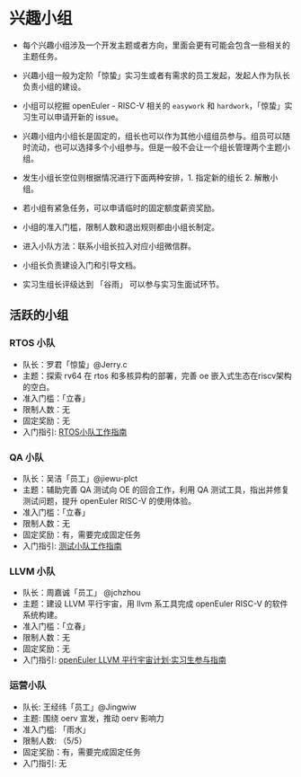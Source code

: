 # 兴趣小组

- 每个兴趣小组涉及一个开发主题或者方向，里面会更有可能会包含一些相关的主题任务。

- 兴趣小组一般为定阶「惊蛰」实习生或者有需求的员工发起，发起人作为队长负责小组的建设。

- 小组可以挖掘 openEuler - RISC-V 相关的 `easywork` 和 `hardwork`，「惊蛰」实习生可以申请开新的 issue。

- 兴趣小组内小组长是固定的，组长也可以作为其他小组组员参与。组员可以随时流动，也可以选择多个小组参与。但是一般不会让一个组长管理两个主题小组。

- 发生小组长空位则根据情况进行下面两种安排，1. 指定新的组长 2. 解散小组。

- 若小组有紧急任务，可以申请临时的固定额度薪资奖励。

- 小组的准入门槛，限制人数和退出规则都由小组长制定。

- 进入小队方法：联系小组长拉入对应小组微信群。

- 小组长负责建设入门和引导文档。

- 实习生组长评级达到 「谷雨」 可以参与实习生面试环节。


## 活跃的小组

### RTOS 小队

- 队长：罗君「惊蛰」@Jerry.c
- 主题：探索 rv64 在 rtos 和多核异构的部署，完善 oe 嵌入式生态在riscv架构的空白。
- 准入门槛：「立春」
- 限制人数：无
- 固定奖励：无
- 入门指引:  [RTOS小队工作指南](https://github.com/Jer6y/oerv-rtos/blob/main/doc/oerv_rtos_start.md)


### QA 小队

- 队长：吴洁「员工」@jiewu-plct
- 主题：辅助完善 QA 测试向 OE 的回合工作，利用 QA 测试工具，指出并修复测试问题，提升 openEuler RISC-V 的使用体验。
- 准入门槛：「立春」
- 限制人数：无
- 固定奖励：有，需要完成固定任务
- 入门指引: [测试小队工作指南](https://github.com/openEuler-RISCV/QA/blob/main/README.md)


### LLVM 小队

- 队长：周嘉诚「员工」 @jchzhou
- 主题：建设 LLVM 平行宇宙，用 llvm 系工具完成 openEuler RISC-V 的软件系统构建。
- 准入门槛：「立春」
- 限制人数：无
- 固定奖励：无
- 入门指引: [openEuler LLVM 平行宇宙计划·实习生参与指南](./guide_intern_llvm_parallel_universe.md)


### 运营小队

- 队长: 王经纬「员工」@Jingwiw
- 主题: 围绕 oerv 宣发，推动 oerv 影响力
- 准入门槛: 「雨水」
- 限制人数: （5/5）
- 固定奖励：有，需要完成固定任务
- 入门指引: 无




